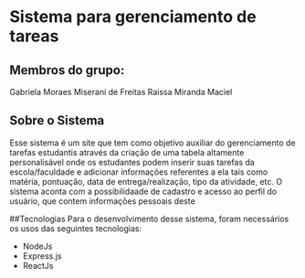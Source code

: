 # Sistema para gerenciamento de tareas
## Membros do grupo:
Gabriela Moraes Miserani de Freitas
Raissa Miranda Maciel

## Sobre o Sistema
Esse sistema é um site que tem como objetivo auxiliar do gerenciamento de tarefas estudantis através da criação de uma tabela altamente personalisável onde os estudantes podem inserir suas tarefas da escola/faculdade e adicionar informações referentes a ela tais como matéria, pontuação, data de entrega/realização, tipo da atividade, etc. 
O sistema aconta com a possibilidaade de cadastro e acesso ao perfil do usuário, que contem informações pessoais deste

##Tecnologias
Para o desenvolvimento desse sistema, foram necessários os usos das seguintes tecnologias:
- NodeJs
- Express.js
- ReactJs
